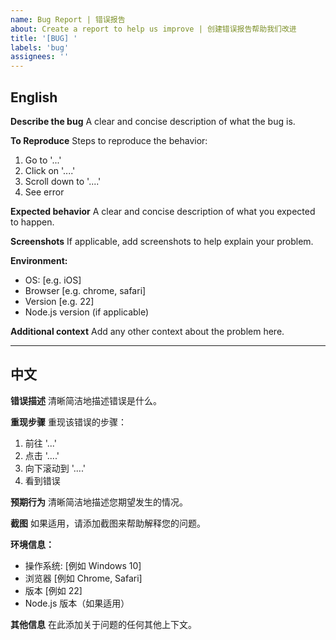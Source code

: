 ```yaml
---
name: Bug Report | 错误报告
about: Create a report to help us improve | 创建错误报告帮助我们改进
title: '[BUG] '
labels: 'bug'
assignees: ''
---
```


## English

**Describe the bug**
A clear and concise description of what the bug is.

**To Reproduce**
Steps to reproduce the behavior:
1. Go to '...'
2. Click on '....'
3. Scroll down to '....'
4. See error

**Expected behavior**
A clear and concise description of what you expected to happen.

**Screenshots**
If applicable, add screenshots to help explain your problem.

**Environment:**
 - OS: [e.g. iOS]
 - Browser [e.g. chrome, safari]
 - Version [e.g. 22]
 - Node.js version (if applicable)

**Additional context**
Add any other context about the problem here.

---

## 中文

**错误描述**
清晰简洁地描述错误是什么。

**重现步骤**
重现该错误的步骤：
1. 前往 '...'
2. 点击 '....'
3. 向下滚动到 '....'
4. 看到错误

**预期行为**
清晰简洁地描述您期望发生的情况。

**截图**
如果适用，请添加截图来帮助解释您的问题。

**环境信息：**
 - 操作系统: [例如 Windows 10]
 - 浏览器 [例如 Chrome, Safari]
 - 版本 [例如 22]
 - Node.js 版本（如果适用）

**其他信息**
在此添加关于问题的任何其他上下文。 
